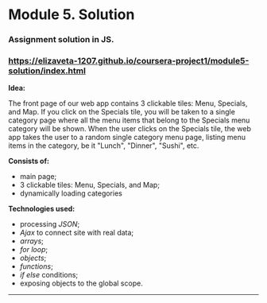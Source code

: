 # Module 5. Solution

### Assignment solution in JS.

### https://elizaveta-1207.github.io/coursera-project1/module5-solution/index.html


**Idea:**

The front page of our web app contains 3 clickable tiles: Menu, Specials, and Map. If you click on the Specials tile, you will be taken to a single category page where all the menu items that belong to the Specials menu category will be shown. When the user clicks on the Specials tile, the web app takes the user to a random single category menu page, listing menu items in the category, be it "Lunch", "Dinner", "Sushi", etc. 

**Consists of:**
- main page;
- 3 clickable tiles: Menu, Specials, and Map;
- dynamically loading categories

**Technologies used:**

- processing _JSON_;
- _Ajax_ to connect site with real data;
- _arrays_;
- _for loop_;
- _objects_;
- _functions_;
- _if else_ conditions;
- exposing objects to the global scope.


---

